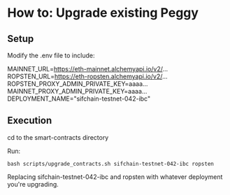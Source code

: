 # How to: Upgrade existing Peggy

## Setup

Modify the .env file to include:

MAINNET_URL=https://eth-mainnet.alchemyapi.io/v2/...  
ROPSTEN_URL=https://eth-ropsten.alchemyapi.io/v2/...  
ROPSTEN_PROXY_ADMIN_PRIVATE_KEY=aaaa...  
MAINNET_PROXY_ADMIN_PRIVATE_KEY=aaaa...  
DEPLOYMENT_NAME="sifchain-testnet-042-ibc"  

## Execution

cd to the smart-contracts directory

Run:

    bash scripts/upgrade_contracts.sh sifchain-testnet-042-ibc ropsten

Replacing sifchain-testnet-042-ibc and ropsten with whatever deployment you're upgrading.
